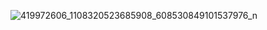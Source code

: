 
![419972606_1108320523685908_608530849101537976_n](https://github.com/LiisaLeit/Exploration-Puzzle-Game/assets/116260316/d66ffd1b-e2eb-4cae-a18a-8c3b2be034f8)
